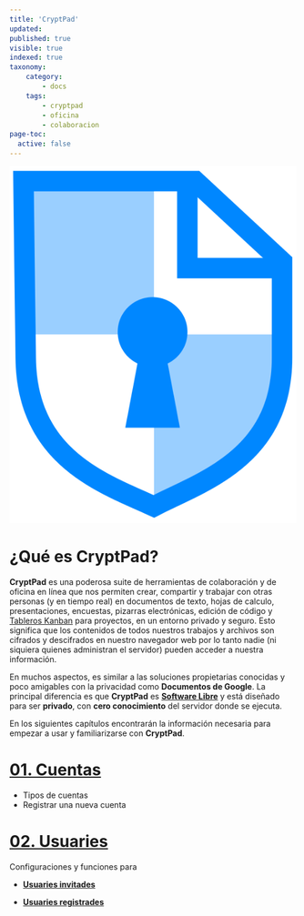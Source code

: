 ```yaml
---
title: 'CryptPad'
updated:
published: true
visible: true
indexed: true
taxonomy:
    category:
        - docs
    tags:
        - cryptpad
        - oficina
        - colaboracion
page-toc:
  active: false
---
```


![](en/cryptpad_logo.svg)

# ¿Qué es CryptPad?

**CryptPad** es una poderosa suite de herramientas de colaboración y de oficina en línea que nos permiten crear, compartir y trabajar con otras personas (y en tiempo real) en documentos de texto, hojas de calculo, presentaciones, encuestas, pizarras electrónicas, edición de código y [Tableros Kanban](https://en.wikipedia.org/wiki/Kanban_board) para proyectos, en un entorno privado y seguro. Esto significa que los contenidos de todos nuestros trabajos y archivos son cifrados y descifrados en nuestro navegador web por lo tanto nadie (ni siquiera quienes administran el servidor) pueden acceder a nuestra información.

En muchos aspectos, es similar a las soluciones propietarias conocidas y poco amigables con la privacidad como **Documentos de Google**. La principal diferencia es que **CryptPad** es [**Software Libre**](https://es.wikipedia.org/wiki/Software_libre) y está diseñado para ser **privado**, con **cero conocimiento** del servidor donde se ejecuta.

En los siguientes capítulos encontrarán la información necesaria para empezar a usar y familiarizarse con **CryptPad**.


# [01. Cuentas](accounts)
  - Tipos de cuentas
  - Registrar una nueva cuenta

# [02. Usuaries](users)
Configuraciones y funciones para

- [**Usuaries invitades**](users/guest)

- [**Usuaries registrades**](users/registered)
